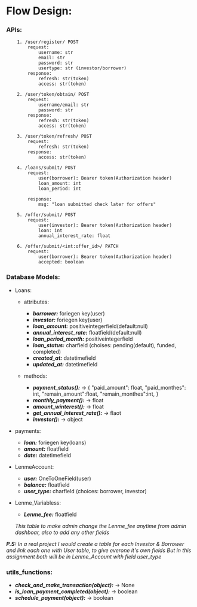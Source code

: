 # Flow Design:

### APIs:
```
	1. /user/register/ POST
		request:
			username: str
			email: str
			password: str
			usertype: str (investor/borrower)
		response:
			refresh: str(token)
			access: str(token)

	2. /user/token/obtain/ POST
		request:
			username/email: str
			password: str
		response:
			refresh: str(token)
			access: str(token)

	3. /user/token/refresh/ POST
		request:
			refresh: str(token)
		response:
			access: str(token)			

	4. /loans/submit/ POST
		request:
			user(borrower): Bearer token(Authorization header)
			loan_amount: int
			loan_period: int

		response:
			msg: "loan submitted check later for offers"

	5. /offer/submit/ POST
		request:
			user(investor): Bearer token(Authorization header)
			loan: int
			annual_interest_rate: float

	6. /offer/submit/<int:offer_id>/ PATCH
		request:
			user(borrower): Bearer token(Authorization header)
			accepted: boolean
```
### Database Models:
* Loans:
	* attributes:

	    * ***borrower:*** foriegen key(user)
	    * ***investor:*** foriegen key(user)
	    * ***loan_amount:*** positiveintegerfield(default:null)
	    * ***annual_interest_rate:*** floatfield(default:null)
	    * ***loan_period_month:*** positiveintegerfield
	    * ***loan_status:*** charfield (choises: pending(default), funded, completed)
	    * ***created_at:*** datetimefield
	    * ***updated_at:*** datetimefield

	* methods:

		* ***payment_status():*** -> {
			"paid_amount": float,
			"paid_monthes": int,
			"remain_amount":float,
			"remain_monthes":int,
		}
		* ***monthly_payment():*** -> float
		* ***amount_winterest():*** -> float
		* ***get_annual_interest_rate():*** -> flaot
		* ***investor():*** -> object

* payments:
	* ***loan:*** foriegen key(loans)
	* ***amount:*** floatfield
	* ***date:*** datetimefield

* LenmeAccount:
	* ***user:*** OneToOneField(user)
	* ***balance:*** floatfield
	* ***user_type:*** charfield (choices: borrower, investor)

* Lenme_Variabless:
	* ***Lenme_fee:*** floatfield

	*This table to make admin change the Lenme_fee anytime from admin dashboar, also to add any other fields*


*__P.S:__ In a real project I would create a table for each Investor & Borrower and link each one with User table, to give everone it's own fields*
*But in this assignment both will be in Lenme_Account with field user_type*



### utils_functions:
* ***check_and_make_transaction(object):*** -> None
* ***is_loan_payment_completed(object):*** -> boolean
* ***schedule_payment(object):*** -> boolean
